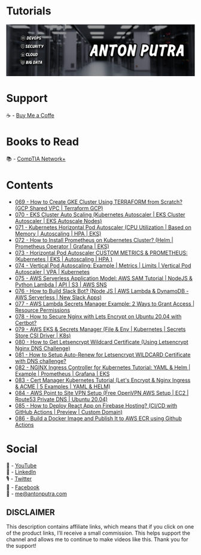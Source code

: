# Tutorials

![YouTube Art](assets/youtube-art.png?raw=true "Title")

# Support

☕ - [Buy Me a Coffe](https://www.buymeacoffee.com/antonputra)

# Books to Read

📚 - [CompTIA Network+](https://amzn.to/3ESRN9n)

# Contents

- [069 - How to Create GKE Cluster Using TERRAFORM from Scratch? (GCP Shared VPC | Terraform GCP)](lessons/069)
- [070 - EKS Cluster Auto Scaling (Kubernetes Autoscaler | EKS Cluster Autoscaler | EKS Autoscale Nodes)](lessons/070)
- [071 - Kubernetes Horizontal Pod Autoscaler (CPU Utilization | Based on Memory | Autoscaling | HPA | EKS)](lessons/071)
- [072 - How to Install Prometheus on Kubernetes Cluster? (Helm | Prometheus Operator | Grafana | EKS)](lessons/072)
- [073 - Horizontal Pod Autoscaler CUSTOM METRICS & PROMETHEUS: (Kubernetes | EKS | Autoscaling | HPA )](lessons/073)
- [074 - Vertical Pod Autoscaling: Example | Metrics | Limits | Vertical Pod Autoscaler | VPA | Kubernetes](lessons/074)
- [075 - AWS Serverless Application Model: AWS SAM Tutorial | NodeJS & Python Lambda | API | S3 | AWS SNS](lessons/075)
- [076 - How to Build Slack Bot? (Node JS | AWS Lambda & DynamoDB - AWS Serverless | New Slack Apps)](lessons/076)
- [077 - AWS Lambda Secrets Manager Example: 2 Ways to Grant Access | Resource Permissions](lessons/077)
- [078 - How to Secure Nginx with Lets Encrypt on Ubuntu 20.04 with Certbot?](lessons/078)
- [079 - AWS EKS & Secrets Manager (File & Env | Kubernetes | Secrets Store CSI Driver | K8s)](lessons/079)
- [080 - How to Get Letsencrypt Wildcard Certificate (Using Letsencrypt Nginx DNS Challenge)](lessons/080)
- [081 - How to Setup Auto-Renew for Letsencrypt WILDCARD Certificate with DNS challenge?](lessons/081)
- [082 - NGINX Ingress Controller for Kubernetes Tutorial: YAML & Helm | Example | Prometheus | Grafana | EKS](lessons/082)
- [083 - Cert Manager Kubernetes Tutorial (Let's Encrypt & Nginx Ingress & ACME | 5 Examples | YAML & HELM)](lessons/083)
- [084 - AWS Point to Site VPN Setup (Free OpenVPN AWS Setup | EC2 | Route53 Private DNS | Ubuntu 20.04)](lessons/084)
- [085 - How to Deploy React App on Firebase Hosting? (CI/CD with GitHub Actions | Preview | Custom Domain)](lessons/085)
- [086 - Build a Docker Image and Publish It to AWS ECR using Github Actions](lessons/086)

# Social

🎥 - [YouTube](https://www.youtube.com/c/AntonPutra)  
💼 - [LinkedIn](https://www.linkedin.com/in/anton-putra)  
🎙 - [Twitter](https://twitter.com/antonvputra)  
👥 - [Facebook](https://www.facebook.com/profile.php?id=100037229408982)  
📨 - me@antonputra.com  


## DISCLAIMER
This description contains affiliate links, which means that if you click on one of the product links, I’ll receive a small commission. This helps support the channel and allows me to continue to make videos like this. Thank you for the support!
